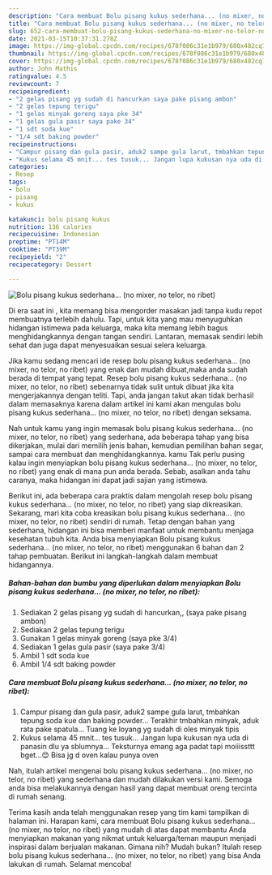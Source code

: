 ```yaml
---
description: "Cara membuat Bolu pisang kukus sederhana... (no mixer, no telor, no ribet) yang enak Untuk Jualan"
title: "Cara membuat Bolu pisang kukus sederhana... (no mixer, no telor, no ribet) yang enak Untuk Jualan"
slug: 652-cara-membuat-bolu-pisang-kukus-sederhana-no-mixer-no-telor-no-ribet-yang-enak-untuk-jualan
date: 2021-03-15T10:37:31.278Z
image: https://img-global.cpcdn.com/recipes/678f086c31e1b979/680x482cq70/bolu-pisang-kukus-sederhana-no-mixer-no-telor-no-ribet-foto-resep-utama.jpg
thumbnail: https://img-global.cpcdn.com/recipes/678f086c31e1b979/680x482cq70/bolu-pisang-kukus-sederhana-no-mixer-no-telor-no-ribet-foto-resep-utama.jpg
cover: https://img-global.cpcdn.com/recipes/678f086c31e1b979/680x482cq70/bolu-pisang-kukus-sederhana-no-mixer-no-telor-no-ribet-foto-resep-utama.jpg
author: John Mathis
ratingvalue: 4.5
reviewcount: 7
recipeingredient:
- "2 gelas pisang yg sudah di hancurkan saya pake pisang ambon"
- "2 gelas tepung terigu"
- "1 gelas minyak goreng saya pke 34"
- "1 gelas gula pasir saya pake 34"
- "1 sdt soda kue"
- "1/4 sdt baking powder"
recipeinstructions:
- "Campur pisang dan gula pasir, aduk2 sampe gula larut, tmbahkan tepung soda kue dan baking powder... Terakhir tmbahkan minyak, aduk rata pake spatula... Tuang ke loyang yg sudah di oles minyak tipis"
- "Kukus selama 45 mnit... tes tusuk... Jangan lupa kukusan nya uda di panasin dlu ya sblumnya... Teksturnya emang aga padat tapi moiiissttt bget...😊 Bisa jg d oven kalau punya oven"
categories:
- Resep
tags:
- bolu
- pisang
- kukus

katakunci: bolu pisang kukus 
nutrition: 136 calories
recipecuisine: Indonesian
preptime: "PT14M"
cooktime: "PT39M"
recipeyield: "2"
recipecategory: Dessert

---
```



![Bolu pisang kukus sederhana... (no mixer, no telor, no ribet)](https://img-global.cpcdn.com/recipes/678f086c31e1b979/680x482cq70/bolu-pisang-kukus-sederhana-no-mixer-no-telor-no-ribet-foto-resep-utama.jpg)

Di era  saat ini , kita memang bisa mengorder masakan jadi tanpa kudu repot membuatnya terlebih dahulu. Tapi, untuk kita yang mau menyuguhkan hidangan istimewa pada keluarga, maka kita memang lebih bagus menghidangkannya dengan tangan sendiri. Lantaran, memasak sendiri lebih sehat dan juga dapat menyesuaikan sesuai selera keluarga.

Jika kamu sedang mencari ide resep bolu pisang kukus sederhana... (no mixer, no telor, no ribet) yang enak dan mudah dibuat,maka anda sudah berada di tempat yang tepat. Resep bolu pisang kukus sederhana... (no mixer, no telor, no ribet)  sebenarnya tidak sulit untuk dibuat jika kita mengerjakannya dengan teliti. Tapi, anda jangan takut akan tidak berhasil dalam memasaknya 
karena dalam artikel ini kami akan mengulas bolu pisang kukus sederhana... (no mixer, no telor, no ribet) dengan seksama.  



Nah untuk kamu yang ingin memasak bolu pisang kukus sederhana... (no mixer, no telor, no ribet) yang sederhana, ada beberapa tahap yang bisa dikerjakan, mulai dari memilih jenis bahan, kemudian pemilihan bahan segar, sampai cara membuat dan menghidangkannya. kamu Tak perlu pusing kalau ingin menyiapkan bolu pisang kukus sederhana... (no mixer, no telor, no ribet) yang enak di mana pun anda berada. Sebab, asalkan anda  tahu caranya, maka hidangan ini dapat jadi sajian yang istimewa.

Berikut ini, ada beberapa cara praktis  dalam mengolah resep bolu pisang kukus sederhana... (no mixer, no telor, no ribet) yang siap dikreasikan. Sekarang, mari kita coba kreasikan bolu pisang kukus sederhana... (no mixer, no telor, no ribet) sendiri di rumah. Tetap dengan bahan yang sederhana, hidangan ini bisa memberi manfaat untuk membantu menjaga kesehatan tubuh kita. Anda bisa menyiapkan Bolu pisang kukus sederhana... (no mixer, no telor, no ribet) menggunakan 6 bahan dan 2 tahap pembuatan. Berikut ini langkah-langkah dalam membuat hidangannya.

<!--inarticleads1-->

##### Bahan-bahan dan bumbu yang diperlukan dalam menyiapkan Bolu pisang kukus sederhana... (no mixer, no telor, no ribet):

1. Sediakan 2 gelas pisang yg sudah di hancurkan,, (saya pake pisang ambon)
1. Sediakan 2 gelas tepung terigu
1. Gunakan 1 gelas minyak goreng (saya pke 3/4)
1. Sediakan 1 gelas gula pasir (saya pake 3/4)
1. Ambil 1 sdt soda kue
1. Ambil 1/4 sdt baking powder




<!--inarticleads2-->

##### Cara membuat Bolu pisang kukus sederhana... (no mixer, no telor, no ribet):

1. Campur pisang dan gula pasir, aduk2 sampe gula larut, tmbahkan tepung soda kue dan baking powder... Terakhir tmbahkan minyak, aduk rata pake spatula... Tuang ke loyang yg sudah di oles minyak tipis
1. Kukus selama 45 mnit... tes tusuk... Jangan lupa kukusan nya uda di panasin dlu ya sblumnya... Teksturnya emang aga padat tapi moiiissttt bget...😊 Bisa jg d oven kalau punya oven




Nah, itulah artikel mengenai  bolu pisang kukus sederhana... (no mixer, no telor, no ribet)  yang sederhana dan mudah dilakukan versi kami. Semoga anda bisa melakukannya dengan hasil yang dapat membuat oreng tercinta di rumah senang. 

Terima kasih anda telah menggunakan resep yang tim kami tampilkan di halaman ini. Harapan kami, cara membuat  Bolu pisang kukus sederhana... (no mixer, no telor, no ribet) yang mudah di atas dapat membantu Anda menyiapkan makanan yang nikmat untuk keluarga/teman maupun menjadi inspirasi dalam berjualan makanan. Gimana nih? Mudah bukan? Itulah resep bolu pisang kukus sederhana... (no mixer, no telor, no ribet) yang bisa Anda lakukan di rumah. Selamat mencoba!

